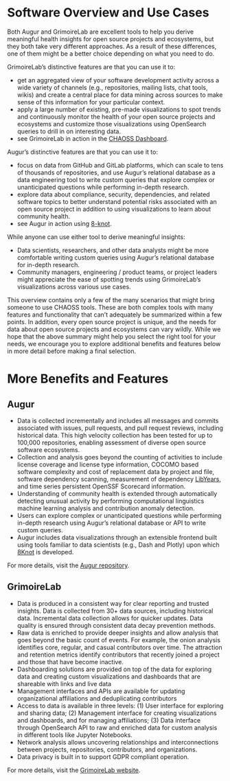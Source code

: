 # Software Overview and Use Cases

Both Augur and GrimoireLab are excellent tools to help you derive meaningful health insights for open source projects and ecosystems, but they both take very different approaches. As a result of these differences, one of them might be a better choice depending on what you need to do. 

GrimoireLab’s distinctive features are that you can use it to:



* get an aggregated view of your software development activity across a wide variety of channels (e.g., repositories, mailing lists, chat tools, wikis) and create a central place for data mining across sources to make sense of this information for your particular context.
* apply a large number of existing, pre-made visualizations to spot trends and continuously monitor the health of your open source projects and ecosystems and customize those visualizations using OpenSearch queries to drill in on interesting data.
* see GrimoireLab in action in the [CHAOSS Dashboard](https://chaoss.biterg.io/).

Augur’s distinctive features are that you can use it to:



* focus on data from GitHub and GitLab platforms, which can scale to tens of thousands of repositories, and use Augur’s relational database as a data engineering tool to write custom queries that explore complex or unanticipated questions while performing in-depth research.
* explore data about compliance, security, dependencies, and related software topics to better understand potential risks associated with an open source project in addition to using visualizations to learn about community health.
* see Augur in action using [8-knot](https://metrix.chaoss.io/overview).

While anyone can use either tool to derive meaningful insights:



* Data scientists, researchers, and other data analysts might be more comfortable writing custom queries using Augur’s relational database for in-depth research.
* Community managers, engineering / product teams, or project leaders might appreciate the ease of spotting trends using GrimoireLab’s visualizations across various use cases.

This overview contains only a few of the many scenarios that might bring someone to use CHAOSS tools. These are both complex tools with many features and functionality that can’t adequately be summarized within a few points. In addition, every open source project is unique, and the needs for data about open source projects and ecosystems can vary wildly. While we hope that the above summary might help you select the right tool for your needs, we encourage you to explore additional benefits and features below in more detail before making a final selection. 


# More Benefits and Features


## Augur



* Data is collected incrementally and includes all messages and commits associated with issues, pull requests, and pull request reviews, including historical data. This high velocity collection has been tested for up to 100,000 repositories, enabling assessment of diverse open source software ecosystems. 
* Collection and analysis goes beyond the counting of activities to include license coverage and license type information, COCOMO based software complexity and cost of replacement data by project and file, software dependency scanning, measurement of dependency [LibYears](https://libyear.com/), and time series persistent OpenSSF Scorecard information.
* Understanding of community health is extended through automatically detecting unusual activity by performing computational linguistics machine learning analysis and contribution anomaly detection.
* Users can explore complex or unanticipated questions while performing in-depth research using Augur’s relational database or API to write custom queries.
* Augur includes data visualizations through an extensible frontend built using tools familiar to data scientists (e.g., Dash and Plotly) upon which [8Knot](https://metrix.chaoss.io/overview) is developed.

For more details, visit the [Augur repository](https://github.com/chaoss/augur).


## GrimoireLab



* Data is produced in a consistent way for clear reporting and trusted insights. Data is collected from 30+ data sources, including historical data. Incremental data collection allows for quicker updates. Data quality is ensured through consistent data decay prevention methods.
* Raw data is enriched to provide deeper insights and allow analysis that goes beyond the basic count of events. For example, the onion analysis identifies core, regular, and casual contributors over time. The attraction and retention metrics identify contributors that recently joined a project and those that have become inactive. 
* Dashboarding solutions are provided on top of the data for exploring data and creating custom visualizations and dashboards that are shareable with links and live data
* Management interfaces and APIs are available for updating organizational affiliations and deduplicating contributors
* Access to data is available in three levels: (1) User interface for exploring and sharing data; (2) Management interface for creating visualizations and dashboards, and for managing affiliations; (3) Data interface through OpenSearch API to raw and enriched data for custom analysis in different tools like Jupyter Notebooks.
* Network analysis allows uncovering relationships and interconnections between projects, repositories, contributors, and organizations.
* Data privacy is built in to support GDPR compliant operation.

For more details, visit the [GrimoireLab website](https://chaoss.github.io/grimoirelab/).
